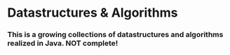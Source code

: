 # Datastructures & Algorithms

### This is a growing collections of datastructures and algorithms realized in Java. NOT complete!

